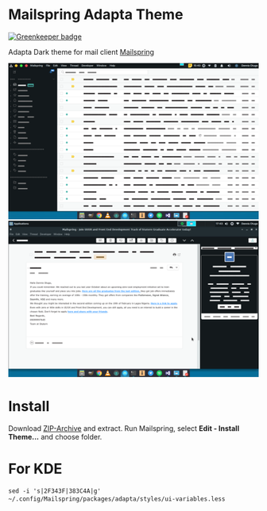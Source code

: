 # Mailspring Adapta Theme

[![Greenkeeper badge](https://badges.greenkeeper.io/bananas-and-trees/Mailspring-Adapta-Theme.svg)](https://greenkeeper.io/)

Adapta Dark theme for mail client [Mailspring](https://github.com/Foundry376/Mailspring)

![Screenshot](shot.png)
![Screenshot1](shot1.png)


# Install
Download [ZIP-Archive](https://github.com/dennisotugo/Mailspring-Adapta-Theme/Archive/master.zip) and extract. Run Mailspring, select **Edit - Install Theme...** and choose folder.

# For KDE
```
sed -i 's|2F343F|383C4A|g' ~/.config/Mailspring/packages/adapta/styles/ui-variables.less
```
